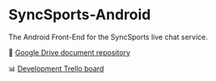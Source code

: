 # SyncSports-Android
The Android Front-End for the SyncSports live chat service.

📄 [Google Drive document repository](https://drive.google.com/drive/folders/1GqOt6eEloSayGxunNTKEuGsXIFFG9mWW?usp=sharing)

📊 [Development Trello board](https://trello.com/b/LReAHEFr)
